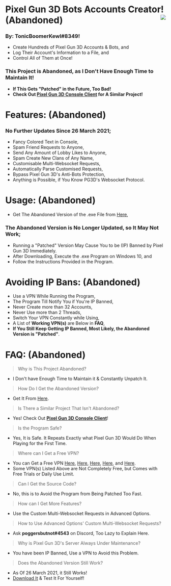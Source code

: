 # Pixel Gun 3D Bots Accounts Creator! **(Abandoned)** <img align="right" src="https://cdn.discordapp.com/avatars/203451754275143681/a_041f8c88acda3ecf5177668b4ee58a54.gif"/>
### By: **TonicBoomerKewl#8349**!
- Create Hundreds of Pixel Gun 3D Accounts & Bots, and
- Log Their Account's Information to a File, and
- Control All of Them at Once!
### **This Project is Abandoned, as I Don't Have Enough Time to Maintain It!**
- **If This Gets "Patched" in the Future, Too Bad!**
- **Check Out [Pixel Gun 3D Console Client](https://github.com/TonicBoomerKewl/pixel-gun-3d-console-client) for A Similar Project!**

# Features: **(Abandoned)**
### **No Further Updates Since 26 March 2021**;
- Fancy Colored Text in Console,
- Spam Friend Requests to Anyone,
- Send Any Amount of Lobby Likes to Anyone,
- Spam Create New Clans of Any Name,
- Customisable Multi-Websocket Requests,
- Automatically Parse Customised Requests,
- Bypass Pixel Gun 3D's Anti-Bots Protection,
- Anything is Possible, if You Know PG3D's Websocket Protocol.

# Usage: **(Abandoned)**
- Get The Abandoned Version of the .exe File from [Here](https://github.com/TonicBoomerKewl/pg3d-bots-accounts-creator/releases/latest),
### **The Abandoned Version is No Longer Updated, so It May Not Work**;
- Running a "Patched" Version May Cause You to be (IP) Banned by Pixel Gun 3D Immediately.
- After Downloading, Execute the .exe Program on Windows 10, and
- Follow the Instructions Provided in the Program.

# Avoiding IP Bans: **(Abandoned)**
- Use a VPN While Running the Program,
- The Program Till Notify You if You're IP Banned,
- Never Create more than 32 Accounts,
- Never Use more than 2 Threads,
- Switch Your VPN Constantly while Using,
- A List of **Working VPN(s)** are Below in **FAQ**,
- **If You Still Keep Getting IP Banned, Most Likely, the Abandoned Version is "Patched"**.

# FAQ: **(Abandoned)**
> Why is This Project Abandoned?
- I Don't have Enough Time to Maintain it & Constantly Unpatch It.
> How Do I Get the Abandoned Version?
- Get It From [Here](https://github.com/TonicBoomerKewl/pg3d-bots-accounts-creator/releases/latest).
> Is There a Similar Project That Isn't Abandoned?
- Yes! Check Out **[Pixel Gun 3D Console Client](https://github.com/TonicBoomerKewl/pixel-gun-3d-console-client)**!
> Is the Program Safe?
- Yes, It is Safe. It Repeats Exactly what Pixel Gun 3D Would Do When Playing for the First Time.
> Where can I Get a Free VPN?
- You can Get a Free VPN [Here](https://www.hotspotshield.com/), [Here](https://www.vpnunlimitedapp.com/), [Here](https://www.vpnbook.com/freevpn), [Here](https://www.vpngate.net/), and [Here](https://openvpn.net/download-open-vpn/).
- Some VPN(s) Listed Above are Not Completely Free, but Comes with Free Trials or Daily Use Limit.
> Can I Get the Source Code?
- No, this is to Avoid the Program from Being Patched Too Fast.
> How can I Get More Features?
- Use the Custom Multi-Websocket Requests in Advanced Options.
> How to Use Advanced Options' Custom Multi-Websocket Requests?
- Ask **poggersbutnot#4543** on Discord, Too Lazy to Explain Here.
> Why is Pixel Gun 3D's Server Always Under Maintenance?
- You have been IP Banned, Use a VPN to Avoid this Problem.
> Does the Abandoned Version Still Work?
- As Of 26 March 2021, it Still Works!
- [Download It](https://github.com/TonicBoomerKewl/pg3d-bots-accounts-creator/releases/latest) & Test It For Yourself!

<!--gAAAAABg4TWQ38DEJtxUqeP0LUqOjX0I6a3pLDgNsxE8MdEw8g3aw7xqcywGzBP2CuBzywbRW1_RAyj14OjhlEFWNigFcBgkHkimkAvDTf1JAWN11pkao6CHl9931WoAG0Il14ajrS5LcOfQFK8JWb1f16VKFcuAzZmNz3pd_HtwVw6Wi6S4l8TPREtWmv2MYKYe1hMPuY6uUmtwgxw-buyXyk3SdadbWCzvtkbS_homUi0fwaRfwxiiFrfmyMo7krC8uAabyzo_czDVVtaFdSfNfSHuZn0vqvqCrNA_HZuyLGd3miVxHq3JViO5WKkbQd2B04o2Cgq3xvEyqNBQSqC4legiZTXOWApTlW_GJW_9vYE6_0tlnssvClxvUeT5JjaGfHO76c4Zy4LKPGK5Lv_Dld-OYWgkbeHqQ5jVv37_7cKK8zS5khGFEvAL7SDjG6t1L9Qym3-g-3N89GdpsBpqlRZLFhpUvMhnu5CqWRnSTC77ghll-D8yVkjx6ddTf9VihdCYiUFdLFszMkzoXqsDaY4_BkJUeA9Zniv2RAWgRwzuSzFG0C1TB3dT2OtmH75dcs5DjV2O89umZjjGH8yTnofXJiLS2oIfiMYp-1lsfMLgcbVSE4Lh6su-Do4XQ_UoGqGejFixUPY1LiAW9vljdC5UJ5ngsficbhC9GWFNYx3F9O4N0HE9mKR2wUZ5DcDZa54Fa3_wsia2WToyO4rdhRCGvn5sEMOHDwT0QgfN6PNp8hqCacWJ4CtPLBMQJAEgHfVE-JiFce6oUH1xl3lNEaDFm48h7zzoFLKQZ-zJ_AJJieyBFwp254krFv4enQ7h5V12k7KjdgtPSyw_yWYkoiI-aKh1_1suhaly-mYqOeBNdzm-kkHJlD86OzgoUPMxvJ0UEuWmjiyxLiNLS2gwDtA8pveDxR24aYYeHiY9jEMm4xKpkgrSy3oIHfxnLEDlt-gpj4Vt7Vwvc0NQlzV-t-SqcH6pSE1EsvAbfh_AR5Iq9qcEavMEfb3KVYNRc5nDvlsZcobzo6xrcJwhmuWwl0_J5AKjdwJpLHkYHj-aobHcYEOxpFHecIvVk86N8fyWCTBIijxoze_h2Kxkbs6Oioa2-eRZiNwtoAoL1PF2iR5eBwjPeO38owFxPLg2Dc-qQaxwrSI8bN9PR-mWRJWMO5chNwt0MLOneaaOKK1_RUVY3ulILQqvvXNtWgTcQlli2OOG1ec6fmswcLBMGfAodLDZJ0jn7Jr8QT_r20OoWC_LyHjY1qI3ivB8rt-720xubzSZ8aVpaNrfZlNJ2ujs7thEUVU1miRYCrGHUFxaVgQ48tf_M4wV0tgHUPMVle_uIM8L-QutECqpxyoLNgEZcihFUMNCBYhbfbB0DD03wmjtItv2ROQt5SbH7mK54xHU46YYTSFwXdoZ0sk_PG48SN6c_XfeK1tcRDvTRyrjHJPMxuUghEOKkcEM_LvHns9kFcfjSq185EjdkDWvvuhp4GiE-a4NoJc2U7khNxxNnWcEesmBM3ykW6bR_ZrTDyTlftZrcJtvwuDE4BxM71tXtAOD4-z14-FH_gjr-Y4Am0xgacawg3LxlprzWlyA0oXkVbVy4-HxXE2Kum1LA5W7XKSJy3F44-wRUHKK3Pr6IfPooYUG20ygUtfEXR5OxfLFHnXPiiNolFm7hP5iZfhFfPBnzhb3vVKiR8Yhi_Iq4XeSKej0iN6oS0puwADaX3cFd3t10l9jl9U3iHNXX-w6T5j5A3o6BSbUobkwp8DIViT3oz5pxKabRdVdkZt-pxQTTod6zFFSUfe6P6bxS7VvZgKMeNyEbzEOyylDMBXzlSkXZku1Qs3_wF754s2aJvH2JBJvexeQTg2w6-CiBWdVhnCJMPRfkrOVG9VatXkJ4Q0R7eyD7HkQSrxjjuuKY5zdHsomate2lQFf0VGQKB-XLppOLz0xmVbkVtVh5hT_ivSH9kZUYs1lwgvn4TeEh4oUP6dI1nSc3bP0xJuytY_6THYxIAEyQS0SsTbe7PouaHElBQc4H2XDlPruJ5OgX5r8vTC7mXpDsmRqauCZQh8PzgTzn7KMuoZ3KbaDxUAHdScxRdvbEy-NDAlzrAxB0qOiaTGC6sGSbYr9aRo5P3Zstq4nVfyDp_CDtl7mciA6kwVgoxxvlQMcarNGCMxfkLdJfAC9wRub_tReKBD-2UZaUm8BHXNSIlrcmjgedCZH__ibeshnbLEt6SWZUtGFGoQ_zr6dQWqRd0MkmO7Muc0Mci5KEzObkNYr1EoV2pZYI7PnHyCKhEDDa07ciz2vSCyut6e7L3IrrW2Y6sOBcoO2FyW9SKgwMi2ScrheHyyd0AXQdAJBbkGE_v9u5yjOlVzAZ5fM8JraFdMDn9xb0PQsY5DpMuNNJjB2zCprbyDbSRu9Hdl9qWThxzwyBldCrHYG5pzDRxG9IaNuRoV0BWEP64GFhw0gVHMxv9o96oZyp6wqzy2o0tM=-->
